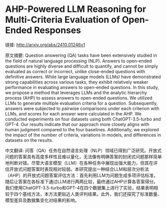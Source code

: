 # AHP-Powered LLM Reasoning for Multi-Criteria Evaluation of Open-Ended Responses

链接: http://arxiv.org/abs/2410.01246v1

原文摘要:
Question answering (QA) tasks have been extensively studied in the field of
natural language processing (NLP). Answers to open-ended questions are highly
diverse and difficult to quantify, and cannot be simply evaluated as correct or
incorrect, unlike close-ended questions with definitive answers. While large
language models (LLMs) have demonstrated strong capabilities across various
tasks, they exhibit relatively weaker performance in evaluating answers to
open-ended questions. In this study, we propose a method that leverages LLMs
and the analytic hierarchy process (AHP) to assess answers to open-ended
questions. We utilized LLMs to generate multiple evaluation criteria for a
question. Subsequently, answers were subjected to pairwise comparisons under
each criterion with LLMs, and scores for each answer were calculated in the
AHP. We conducted experiments on four datasets using both ChatGPT-3.5-turbo and
GPT-4. Our results indicate that our approach more closely aligns with human
judgment compared to the four baselines. Additionally, we explored the impact
of the number of criteria, variations in models, and differences in datasets on
the results.

中文翻译:
问答（QA）任务在自然语言处理（NLP）领域已得到广泛研究。开放式问题的答案具有高度多样性且难以量化，无法像有明确答案的封闭式问题那样简单地判断对错。尽管大语言模型（LLM）在各种任务中展现出强大能力，但其在评估开放式问题答案时表现相对较弱。本研究提出一种结合LLM和层次分析法（AHP）的开放式问题答案评估方法：首先利用LLM为问题生成多项评估标准，随后让答案在各标准下通过LLM进行两两比较，最终通过AHP计算各答案得分。我们使用ChatGPT-3.5-turbo和GPT-4在四个数据集上进行了实验，结果表明相较于四个基线方法，本方法更贴近人类评判结果。此外，我们还探究了标准数量、模型差异及数据集变化对结果的影响。
